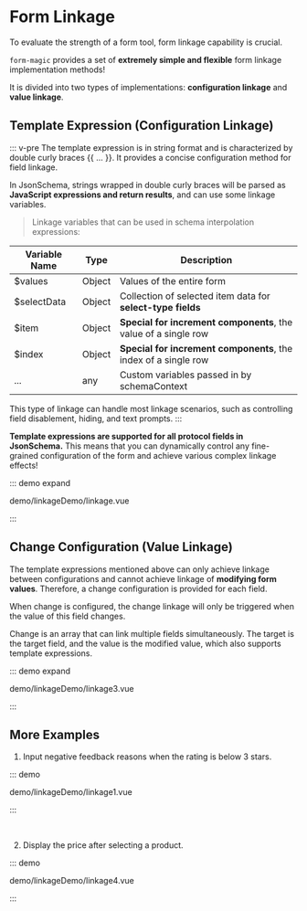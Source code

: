 # Form Linkage

To evaluate the strength of a form tool, form linkage capability is crucial.

`form-magic` provides a set of **extremely simple and flexible** form linkage implementation methods!

It is divided into two types of implementations: **configuration linkage** and **value linkage**.

## Template Expression (Configuration Linkage)

::: v-pre
The template expression is in string format and is characterized by double curly braces {{ ... }}. It provides a concise configuration method for field linkage.

In JsonSchema, strings wrapped in double curly braces will be parsed as **JavaScript expressions and return results**, and can use some linkage variables.

> Linkage variables that can be used in schema interpolation expressions:

| Variable Name | Type   | Description                      |
| ------------- | ------ | -------------------------------- |
| $values       | Object | Values of the entire form        |
| $selectData   | Object | Collection of selected item data for **select-type fields** |
| $item         | Object | **Special for increment components**, the value of a single row |
| $index        | Object | **Special for increment components**, the index of a single row |
| ...           | any    | Custom variables passed in by schemaContext |

This type of linkage can handle most linkage scenarios, such as controlling field disablement, hiding, and text prompts.
:::

**Template expressions are supported for all protocol fields in JsonSchema.** This means that you can dynamically control any fine-grained configuration of the form and achieve various complex linkage effects!

::: demo expand

demo/linkageDemo/linkage.vue

:::

## Change Configuration (Value Linkage)

The template expressions mentioned above can only achieve linkage between configurations and cannot achieve linkage of **modifying form values**. Therefore, a change configuration is provided for each field.

When change is configured, the change linkage will only be triggered when the value of this field changes.

Change is an array that can link multiple fields simultaneously. The target is the target field, and the value is the modified value, which also supports template expressions.

::: demo expand

demo/linkageDemo/linkage3.vue

:::

## More Examples

1. Input negative feedback reasons when the rating is below 3 stars.

::: demo 

demo/linkageDemo/linkage1.vue

:::

<br/>

2. Display the price after selecting a product.

::: demo 

demo/linkageDemo/linkage4.vue

:::
